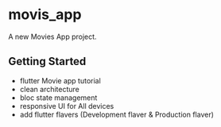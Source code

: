 # movis_app

A new Movies App project.

## Getting Started

- flutter Movie app tutorial
- clean architecture 
- bloc state management 
- responsive UI for All devices
- add flutter flavers (Development flaver & Production flaver)
